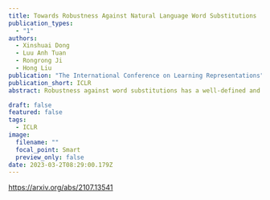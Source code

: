 ```yaml
---
title: Towards Robustness Against Natural Language Word Substitutions
publication_types:
  - "1"
authors:
  - Xinshuai Dong
  - Luu Anh Tuan
  - Rongrong Ji
  - Hong Liu
publication: "The International Conference on Learning Representations"
publication_short: ICLR
abstract: Robustness against word substitutions has a well-defined and widely acceptable form, i.e., using semantically similar words as substitutions, and thus it is considered as a fundamental stepping-stone towards broader robustness in natural language processing. Previous defense methods capture word substitutions in vector space by using either l2-ball or hyper-rectangle, which results in perturbation sets that are not inclusive enough or unnecessarily large, and thus impedes mimicry of worst cases for robust training. In this paper, we introduce a novel \textit{Adversarial Sparse Convex Combination} (ASCC) method. We model the word substitution attack space as a convex hull and leverages a regularization term to enforce perturbation towards an actual substitution, thus aligning our modeling better with the discrete textual space. Based on the ASCC method, we further propose ASCC-defense, which leverages ASCC to generate worst-case perturbations and incorporates adversarial training towards robustness. Experiments show that ASCC-defense outperforms the current state-of-the-arts in terms of robustness on two prevailing NLP tasks, \emph{i.e.}, sentiment analysis and natural language inference, concerning several attacks across multiple model architectures. Besides, we also envision a new class of defense towards robustness in NLP, where our robustly trained word vectors can be plugged into a normally trained model and enforce its robustness without applying any other defense techniques.

draft: false
featured: false
tags:
  - ICLR
image:
  filename: ""
  focal_point: Smart
  preview_only: false
date: 2023-03-2T08:29:00.179Z
---
```

https://arxiv.org/abs/2107.13541